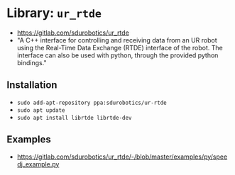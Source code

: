 # Library: `ur_rtde`
* https://gitlab.com/sdurobotics/ur_rtde
* "A C++ interface for controlling and receiving data from an UR robot using the Real-Time Data Exchange (RTDE) interface of the robot. The interface can also be used with python, through the provided python bindings."

## Installation
* `sudo add-apt-repository ppa:sdurobotics/ur-rtde`
* `sudo apt update`
* `sudo apt install librtde librtde-dev`

## Examples
* https://gitlab.com/sdurobotics/ur_rtde/-/blob/master/examples/py/speedj_example.py